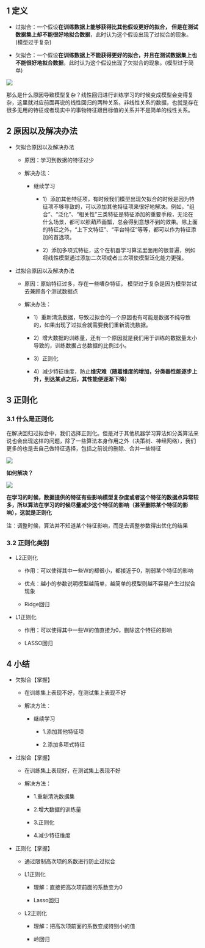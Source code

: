## 1 定义

- 过拟合：一个假设**在训练数据上能够获得比其他假设更好的拟合， 但是在测试数据集上却不能很好地拟合数据**，此时认为这个假设出现了过拟合的现象。(模型过于复杂)

- 欠拟合：一个假设**在训练数据上不能获得更好的拟合，并且在测试数据集上也不能很好地拟合数据**，此时认为这个假设出现了欠拟合的现象。(模型过于简单)

![](https://gitee.com/hxc8/images1/raw/master/img/202407172144167.jpg)

那么是什么原因导致模型复杂？线性回归进行训练学习的时候变成模型会变得复杂，这里就对应前面再说的线性回归的两种关系，非线性关系的数据，也就是存在很多无用的特征或者现实中的事物特征跟目标值的关系并不是简单的线性关系。

## 2 原因以及解决办法

- 欠拟合原因以及解决办法

	- 原因：学习到数据的特征过少

	- 解决办法： 

		- 继续学习

			- 1）添加其他特征项，有时候我们模型出现欠拟合的时候是因为特征项不够导致的，可以添加其他特征项来很好地解决。例如，“组合”、“泛化”、“相关性”三类特征是特征添加的重要手段，无论在什么场景，都可以照葫芦画瓢，总会得到意想不到的效果。除上面的特征之外，“上下文特征”、“平台特征”等等，都可以作为特征添加的首选项。

			- 2）添加多项式特征，这个在机器学习算法里面用的很普遍，例如将线性模型通过添加二次项或者三次项使模型泛化能力更强。

- 过拟合原因以及解决办法

	- 原因：原始特征过多，存在一些嘈杂特征， 模型过于复杂是因为模型尝试去兼顾各个测试数据点

	- 解决办法：

		- 1）重新清洗数据，导致过拟合的一个原因也有可能是数据不纯导致的，如果出现了过拟合就需要我们重新清洗数据。

		- 2）增大数据的训练量，还有一个原因就是我们用于训练的数据量太小导致的，训练数据占总数据的比例过小。

		- 3）正则化

		- 4）减少特征维度，防止**维灾难（**随着维度的增加，分类器性能逐步上升，到达某点之后，其性能便逐渐下降**）**

## 3 正则化

### 3.1 什么是正则化

在解决回归过拟合中，我们选择正则化。但是对于其他机器学习算法如分类算法来说也会出现这样的问题，除了一些算法本身作用之外（决策树、神经网络），我们更多的也是去自己做特征选择，包括之前说的删除、合并一些特征

![](https://gitee.com/hxc8/images1/raw/master/img/202407172144286.jpg)

**如何解决？**

![](https://gitee.com/hxc8/images1/raw/master/img/202407172144192.jpg)

**在学习的时候，数据提供的特征有些影响模型复杂度或者这个特征的数据点异常较多，所以算法在学习的时候尽量减少这个特征的影响（甚至删除某个特征的影响），这就是正则化**

注：调整时候，算法并不知道某个特征影响，而是去调整参数得出优化的结果

### 3.2 正则化类别

- L2正则化

	- 作用：可以使得其中一些W的都很小，都接近于0，削弱某个特征的影响

	- 优点：越小的参数说明模型越简单，越简单的模型则越不容易产生过拟合现象

	- Ridge回归

- L1正则化

	- 作用：可以使得其中一些W的值直接为0，删除这个特征的影响

	- LASSO回归

## 4 小结

- 欠拟合【掌握】

	- 在训练集上表现不好，在测试集上表现不好

	- 解决方法：

		- 继续学习

			- 1.添加其他特征项

			- 2.添加多项式特征

- 过拟合【掌握】

	- 在训练集上表现好，在测试集上表现不好

	- 解决方法：

		- 1.重新清洗数据集

		- 2.增大数据的训练量

		- 3.正则化

		- 4.减少特征维度

- 正则化【掌握】

	- 通过限制高次项的系数进行防止过拟合

	- L1正则化

		- 理解：直接把高次项前面的系数变为0

		- Lasso回归

	- L2正则化

		- 理解：把高次项前面的系数变成特别小的值

		- 岭回归